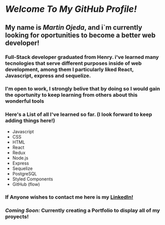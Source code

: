 # *Welcome To My GitHub Profile!*

## My name is ***Martin Ojeda***, and i`m currently looking for oportunities to become a better web developer!

### Full-Stack developer graduated from Henry. i've learned many tecnologies that serve different purposes inside of web development, among them I particularly liked React, Javascript, express and sequelize.

### I'm open to work, I strongly belive that by doing so I would gain the oportunity to keep learning from others about this wonderful tools

### Here's a List of all I've learned so far. (I look forward to keep adding things here!)

- Javascript
- CSS
- HTML
- React
- Redux
- Node.js
- Express
- Sequelize
- PostgreSQL
- Styled Components
- GitHub (flow)

### If Anyone wishes to contact me here is my [LinkedIn!](https://www.linkedin.com/in/martiniojedafullstack/)

### ***Coming Soon:***    Currently creating a Portfolio to display all of my proyects! 
